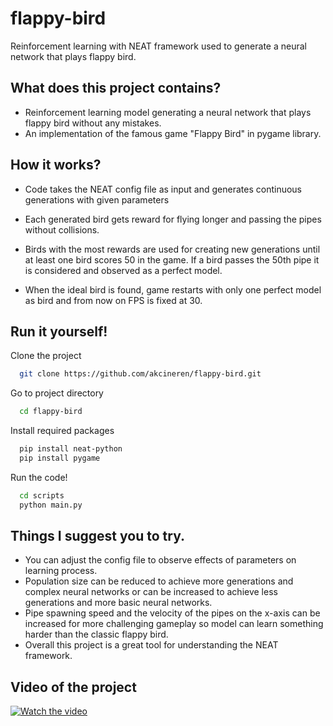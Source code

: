 
# flappy-bird

Reinforcement learning with NEAT framework used to generate a neural network that plays flappy bird.



## What does this project contains?

- Reinforcement learning model generating a neural network that plays flappy bird without any mistakes.
- An implementation of the famous game "Flappy Bird" in pygame library.





  
## How it works?

- Code takes the NEAT config file as input and generates continuous generations with given parameters

- Each generated bird gets reward for flying longer and passing the pipes without collisions.

- Birds with the most rewards are used for creating new generations until at least one bird scores 50 in the game. If a bird passes the 50th pipe it is considered and observed as a perfect model.

- When the ideal bird is found, game restarts with only one perfect model as bird and from now on FPS is fixed at 30.



  
## Run it yourself!

Clone the project
```bash
  git clone https://github.com/akcineren/flappy-bird.git
```

Go to project directory
```bash
  cd flappy-bird
```

Install required packages
```bash
  pip install neat-python
  pip install pygame
```

Run the code!
```bash
  cd scripts
  python main.py
```

## Things I suggest you to try.
- You can adjust the config file to observe effects of parameters on learning process.
- Population size can be reduced to achieve more generations and complex neural networks or can be increased to achieve less generations and more basic neural networks.
- Pipe spawning speed and the velocity of the pipes on the x-axis can be increased for more challenging gameplay so model can learn something harder than the classic flappy bird.
- Overall this project is a great tool for understanding the NEAT framework.

## Video of the project

  [![Watch the video](https://img.youtube.com/vi/tnb9b2qEga4/hqdefault.jpg)](https://youtu.be/tnb9b2qEga4)




  
